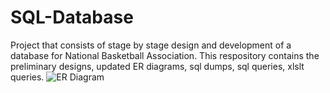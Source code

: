 # SQL-Database

Project that consists of stage by stage design and development of a database for National Basketball Association. This respository contains the preliminary designs, updated ER diagrams, sql dumps, sql queries, xlslt queries.
![ER Diagram](https://github.com/user-attachments/assets/7802a836-39c1-4207-84e2-23b0339188d6)
